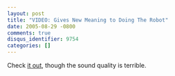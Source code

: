 ```yaml
---
layout: post
title: "VIDEO: Gives New Meaning to Doing The Robot"
date: 2005-08-29 -0800
comments: true
disqus_identifier: 9754
categories: []
---
```

Check [it out](http://photomatt.net/dropbox/2004/02/sony_06.wmv), though
the sound quality is terrible.

